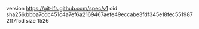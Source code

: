 version https://git-lfs.github.com/spec/v1
oid sha256:bbba7cdc451c4a7ef6a2169467aefe49eccabe3fdf345e18fec5519872ff7f5d
size 1526
